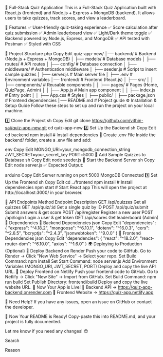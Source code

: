 📝 Full-Stack Quiz Application
This is a Full-Stack Quiz Application built with React.js (frontend) and Node.js + Express + MongoDB (backend).
It allows users to take quizzes, track scores, and view a leaderboard.

🚀 Features
✅ User-friendly quiz-taking experience
✅ Score calculation after quiz submission
✅ Admin leaderboard view
✅ Light/Dark theme toggle
✅ Backend powered by Node.js, Express, and MongoDB
✅ API tested with Postman
✅ Styled with CSS

📂 Project Structure
php
Copy
Edit
quiz-app-new/
│── backend/                 # Backend (Node.js + Express + MongoDB)
│   ├── models/              # Database models
│   ├── routes/              # API routes
│   ├── config/              # Database connection
│   ├── middleware/          # Authentication middleware
│   ├── seeder.js            # Script to insert sample quizzes
│   ├── server.js            # Main server file
│   ├── .env                 # Environment variables
│── frontend/                # Frontend (React.js)
│   ├── src/
│   │   ├── components/      # Reusable components
│   │   ├── pages/           # Pages (Home, QuizPage, Admin)
│   │   ├── App.js           # Main app component
│   │   ├── index.js         # Entry point
│   │   ├── App.css          # Styles
│   ├── public/
│   ├── package.json         # Frontend dependencies
│── README.md                # Project guide
⚙️ Installation & Setup Guide
Follow these steps to set up and run the project on your local machine.

1️⃣ Clone the Project
sh
Copy
Edit
git clone https://github.com/vithin-sai/quiz-app-new.git
cd quiz-app-new
2️⃣ Set Up the Backend
sh
Copy
Edit
cd backend
npm install   # Install dependencies
🔹 Create .env File
Inside the backend/ folder, create a .env file and add:

env
Copy
Edit
MONGO_URI=your_mongodb_connection_string
JWT_SECRET=your_secret_key
PORT=5000
🔹 Add Sample Quizzes to Database
sh
Copy
Edit
node seeder.js
🔹 Start the Backend Server
sh
Copy
Edit
node server.js
✅ Expected Output:

arduino
Copy
Edit
Server running on port 5000
MongoDB Connected
3️⃣ Set Up the Frontend
sh
Copy
Edit
cd ../frontend
npm install   # Install dependencies
npm start     # Start React app
This will open the project at http://localhost:3000/ in your browser.

📌 API Endpoints
Method	Endpoint	Description
GET	/api/quizzes	Get all quizzes
GET	/api/quiz/:id	Get a single quiz by ID
POST	/api/quiz/submit	Submit answers & get score
POST	/api/register	Register a new user
POST	/api/login	Login a user & get token
GET	/api/scores	Get leaderboard (Admin)
📌 Dependencies
🔹 Backend Dependencies
json
Copy
Edit
"dependencies": {
  "express": "^4.18.2",
  "mongoose": "^6.10.1",
  "dotenv": "^16.0.3",
  "cors": "^2.8.5",
  "bcryptjs": "^2.4.3",
  "jsonwebtoken": "^9.0.0"
}
🔹 Frontend Dependencies
json
Copy
Edit
"dependencies": {
  "react": "^18.2.0",
  "react-router-dom": "^6.10.0",
  "axios": "^1.6.0"
}
🌍 Deploying to Production (Optional)
🔹 Deploy Backend on Render
Push your code to GitHub.
Go to Render → Click "New Web Service" → Select your repo.
Set Build Command: npm install
Set Start Command: node server.js
Add Environment Variables (MONGO_URI, JWT_SECRET, PORT)
Deploy and copy the live API URL.
🔹 Deploy Frontend on Netlify
Push your frontend code to GitHub.
Go to Netlify → Click "New Site" → Import from GitHub.
Set Build Command: npm run build
Set Publish Directory: frontend/build
Deploy and copy the live website URL.
🚀 Now Your App is Live!
🎉 Backend API → https://quiz-app-backend.onrender.com
🎉 Frontend Website → https://quiz-app.netlify.app

📌 Need Help?
If you have any issues, open an issue on GitHub or contact the developer.

🚀 Now Your README is Ready!
Copy-paste this into README.md, and your project is fully documented.

Let me know if you need any changes! 😊












Search

Reason
